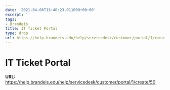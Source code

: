 ```yaml
---
date: '2021-04-06T13:40:23.011000+00:00'
excerpt: ''
tags:
- Brandeis
title: IT Ticket Portal
type: drop
url: https://help.brandeis.edu/help/servicedesk/customer/portal/1/create/50
---
```


# IT Ticket Portal

**URL:** https://help.brandeis.edu/help/servicedesk/customer/portal/1/create/50
